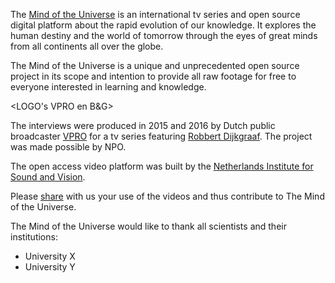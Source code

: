 The [Mind of the Universe](www.vpro.nl/mindenglish) is an international tv series and open source digital platform about the rapid evolution of our knowledge. It explores the human destiny and the world of tomorrow through the eyes of great minds from all continents all over the globe.

The Mind of the Universe is a unique and unprecedented open source project in its scope and intention to provide all raw footage for free to everyone interested in learning and knowledge.

<LOGO's VPRO en B&G>

The interviews were produced in 2015 and 2016 by Dutch public broadcaster [VPRO](http://www.vpro.nl/english) for a tv series featuring [Robbert Dijkgraaf](https://en.wikipedia.org/wiki/Robbert_Dijkgraaf). The project was made possible by NPO.

The open access video platform was built by the [Netherlands Institute for Sound and Vision](http://www.beeldengeluid.nl/en).

Please [share]() with us your use of the videos and thus contribute to The Mind of the Universe.

The Mind of the Universe would like to thank all scientists and their institutions:
- University X
- University Y